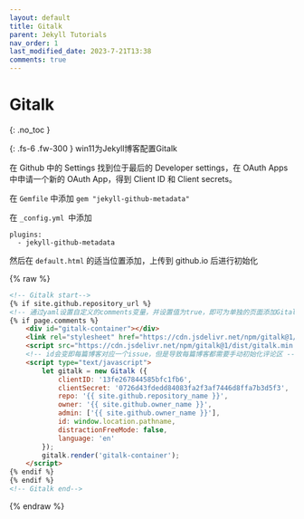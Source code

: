 ```yaml
---
layout: default
title: Gitalk
parent: Jekyll Tutorials
nav_order: 1
last_modified_date: 2023-7-21T13:38
comments: true
---
```


# Gitalk

{: .no_toc }

{: .fs-6 .fw-300 }
win11为Jekyll博客配置Gitalk

在 Github 中的 Settings 找到位于最后的 Developer settings，在 OAuth Apps 中申请一个新的 OAuth App，得到 Client ID 和 Client secrets。

在 `Gemfile` 中添加 `gem "jekyll-github-metadata"`

在 `_config.yml `中添加

```
plugins:
  - jekyll-github-metadata
```

然后在 `default.html` 的适当位置添加，上传到 github.io 后进行初始化

{% raw %}
```html
<!-- Gitalk start-->
{% if site.github.repository_url %}
<!-- 通过yaml设置自定义的comments变量，并设置值为true，即可为单独的页面添加Gitalk -->
{% if page.comments %}
    <div id="gitalk-container"></div>
    <link rel="stylesheet" href="https://cdn.jsdelivr.net/npm/gitalk@1/dist/gitalk.css">
    <script src="https://cdn.jsdelivr.net/npm/gitalk@1/dist/gitalk.min.js"></script>
    <!-- id会变即每篇博客对应一个issue，但是导致每篇博客都需要手动初始化评论区 -->
    <script type="text/javascript">
        let gitalk = new Gitalk ({
            clientID: '13fe267844585bfc1fb6',
            clientSecret: '0726d43fdedd84083fa2f3af7446d8ffa7b3d5f3',
            repo: '{{ site.github.repository_name }}',
            owner: '{{ site.github.owner_name }}',
            admin: ['{{ site.github.owner_name }}'],
            id: window.location.pathname,
            distractionFreeMode: false,
            language: 'en'
        });
        gitalk.render('gitalk-container');
    </script>
{% endif %}
{% endif %}
<!-- Gitalk end-->
```
{% endraw %}

